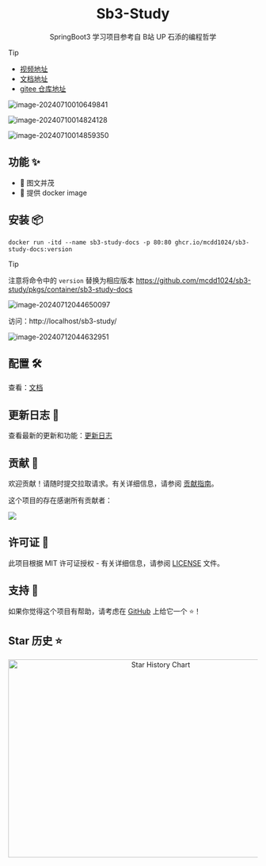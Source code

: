 <div align="center">

<h1 align="center">Sb3-Study</h1>

SpringBoot3 学习项目参考自 B站 UP 石添的编程哲学

</div>

> [!TIP]
> - [视频地址](https://www.bilibili.com/video/BV16H4y1F7wa/?p=1&vd_source=9071a50b607525e6db8ba7b49bc960f5)
> - [文档地址](https://www.yuque.com/shitiantian-my2mt/uu4rgv/fvmuzygdqp64vfd0)
> - [gitee 仓库地址](https://gitee.com/stt0626/stt-study)

![image-20240710010649841](https://2024-cbq-1311841992.cos.ap-beijing.myqcloud.com/picgo/202407100106269.png)

![image-20240710014824128](https://2024-cbq-1311841992.cos.ap-beijing.myqcloud.com/picgo/202407100148111.png)

![image-20240710014859350](https://2024-cbq-1311841992.cos.ap-beijing.myqcloud.com/picgo/202407100149581.png)

## 功能 ✨

- 🧩 图文并茂
- 🔨 提供 docker image

## 安装 📦

```shell
docker run -itd --name sb3-study-docs -p 80:80 ghcr.io/mcdd1024/sb3-study-docs:version
```

> [!TIP]
>
> 注意将命令中的 `version` 替换为相应版本 https://github.com/mcdd1024/sb3-study/pkgs/container/sb3-study-docs

![image-20240712044650097](https://2024-cbq-1311841992.cos.ap-beijing.myqcloud.com/picgo/202407120446127.png)

访问：http://localhost/sb3-study/

![image-20240712044632951](https://2024-cbq-1311841992.cos.ap-beijing.myqcloud.com/picgo/202407120446482.png)

## 配置 🛠

查看：[文档](https://mcdd1024.github.io/sb3-study/)


## 更新日志 📅

查看最新的更新和功能：[更新日志](https://github.com/mcdd1024/sb3-study/blob/main/docs/CHANGELOG.md)

## 贡献 🤝

欢迎贡献！请随时提交拉取请求。有关详细信息，请参阅 [贡献指南](https://github.com/mcdd1024/sb3-study/blob/main/docs/CONTRIBUTING.md)。

这个项目的存在感谢所有贡献者：

<a href="https://github.com/mcdd1024/sb3-study/graphs/contributors">
  <img src="https://contrib.rocks/image?repo=mcdd1024/sb3-study" />
</a>

## 许可证 📄

此项目根据 MIT 许可证授权 - 有关详细信息，请参阅 [LICENSE](https://github.com/mcdd1024/sb3-study/blob/main/LICENSE) 文件。

## 支持 💖

如果你觉得这个项目有帮助，请考虑在 [GitHub](https://github.com/mcdd1024/sb3-study) 上给它一个 ⭐️！

## Star 历史 ⭐

<div align="center">

<img src="https://api.star-history.com/svg?repos=mcdd1024/sb3-study&type=Date" width="600" height="400" alt="Star History Chart" valign="middle">

</div>